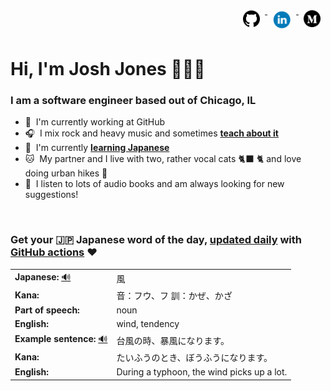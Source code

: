 <div align="right"> 
  <a href="https://www.github.com/jhunschejones">
    <img src="https://github.com/jhunschejones/jhunschejones/blob/main/images/github_logo.png" alt="GitHub" name="My code" height="27" style="vertical-align: top; margin: 8px; text-decoration: none;">
  </a>
  <a href="https://www.linkedin.com/in/jhunschejones">
    <img src="https://github.com/jhunschejones/jhunschejones/blob/main/images/linkedin_logo.png" alt="LinkedIn" height="30" style="vertical-align:top; margin: 8px; text-decoration: none;">
  </a>
  <a href="https://jhunschejones.medium.com">
    <img src="https://github.com/jhunschejones/jhunschejones/blob/main/images/medium_logo.png" alt="Medium" name="My blog" height="27" style="vertical-align: top; margin: 8px; text-decoration: none;">
  </a>
</div>

# Hi, I'm Josh Jones 🙇🏼‍♂️

### I am a software engineer based out of Chicago, IL

- :office: &nbsp;I'm currently working at GitHub
- :headphones: &nbsp;I mix rock and heavy music and sometimes [**teach about it**](https://www.musiclikeyoumeanit.com/blog)
- :seedling: &nbsp;I'm currently [**learning Japanese**](https://github.com/stars/jhunschejones/lists/japanese-language-learning)
- :cat: &nbsp;My partner and I live with two, rather vocal cats 🐈‍⬛ 🐈  and love doing urban hikes :walking:
- :book: &nbsp;I listen to lots of audio books and am always looking for new suggestions!

<!--
## Experience
<a href="https://github.com/jhunschejones">
  <img align="center" src="https://github-readme-stats.vercel.app/api?username=jhunschejones&hide=issues&show_icons=true" />
</a><br/>
<a href="https://github.com/jhunschejones">
  <img align="center" src="https://github-readme-stats.vercel.app/api/top-langs/?username=jhunschejones&hide=scss,less&layout=compact" />
</a>
-->

<br/>

<div align="left">
  
### Get your 🇯🇵 Japanese word of the day, [updated daily](https://github.com/jhunschejones/jhunschejones/blob/main/wotd.rb) with [GitHub actions](https://github.com/jhunschejones/jhunschejones/blob/main/.github/workflows/readme_update.yml) ❤️
  
<!-- START WORD OF THE DAY -->
<table>
  <tr><td><strong>Japanese:</strong> <a href="https://wotd.transparent.com/japanese/2021/words/JPNjp_00173.mp3">🔊</a></td><td>風</td></tr>
  <tr><td><strong>Kana:</strong></td><td>音：フウ、フ 訓：かぜ、かざ</td></tr>
  <tr><td><strong>Part of speech:</strong></td><td>noun</td></tr>
  <tr><td><strong>English:</strong></td><td>wind, tendency</td></tr>
  <tr><td><strong>Example sentence:</strong> <a href="https://wotd.transparent.com/japanese/2021/sentences/JPNjp_00539.mp3">🔊</a></td><td>台風の時、暴風になります。</td></tr>
  <tr><td><strong>Kana:</strong></td><td>たいふうのとき、ぼうふうになります。</td></tr>
  <tr><td><strong>English:</strong></td><td>During a typhoon, the wind picks up a lot.</td></tr>
</table>
<!-- END WORD OF THE DAY -->
</div>
